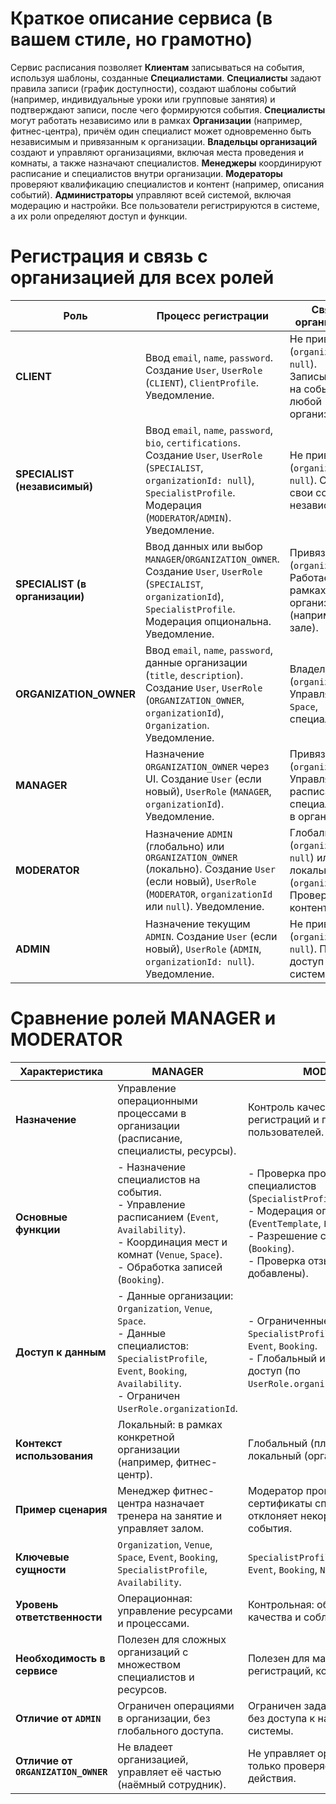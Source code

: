 # Краткое описание сервиса (в вашем стиле, но грамотно)

Сервис расписания позволяет **Клиентам** записываться на события, используя шаблоны, созданные **Специалистами**. **Специалисты** задают правила записи (график доступности), создают шаблоны событий (например, индивидуальные уроки или групповые занятия) и подтверждают записи, после чего формируются события. **Специалисты** могут работать независимо или в рамках **Организации** (например, фитнес-центра), причём один специалист может одновременно быть независимым и привязанным к организации. **Владельцы организаций** создают и управляют организациями, включая места проведения и комнаты, а также назначают специалистов. **Менеджеры** координируют расписание и специалистов внутри организации. **Модераторы** проверяют квалификацию специалистов и контент (например, описания событий). **Администраторы** управляют всей системой, включая модерацию и настройки. Все пользователи регистрируются в системе, а их роли определяют доступ и функции.

# Регистрация и связь с организацией для всех ролей

| Роль                           | Процесс регистрации                                                                                                                                                                               | Связь с организацией                                                                     | Кто регистрирует                                   |
| ------------------------------ | ------------------------------------------------------------------------------------------------------------------------------------------------------------------------------------------------- | ---------------------------------------------------------------------------------------- | -------------------------------------------------- |
| **CLIENT**                     | Ввод `email`, `name`, `password`. Создание `User`, `UserRole` (`CLIENT`), `ClientProfile`. Уведомление.                                                                                           | Не привязан (`organizationId: null`). Записывается на события в любой организации.       | Сам пользователь через UI.                         |
| **SPECIALIST (независимый)**   | Ввод `email`, `name`, `password`, `bio`, `certifications`. Создание `User`, `UserRole` (`SPECIALIST`, `organizationId: null`), `SpecialistProfile`. Модерация (`MODERATOR`/`ADMIN`). Уведомление. | Не привязан (`organizationId: null`). Создаёт свои события независимо.                   | Сам пользователь, модерация `MODERATOR`/`ADMIN`.   |
| **SPECIALIST (в организации)** | Ввод данных или выбор `MANAGER`/`ORGANIZATION_OWNER`. Создание `User`, `UserRole` (`SPECIALIST`, `organizationId`), `SpecialistProfile`. Модерация опциональна. Уведомление.                      | Привязан (`organizationId`). Работает в рамках организации (например, в её зале).        | Сам пользователь, `MANAGER`, `ORGANIZATION_OWNER`. |
| **ORGANIZATION_OWNER**         | Ввод `email`, `name`, `password`, данные организации (`title`, `description`). Создание `User`, `UserRole` (`ORGANIZATION_OWNER`, `organizationId`), `Organization`. Уведомление.                 | Владелец (`organizationId`). Управляет `Venue`, `Space`, специалистами.                   | Сам пользователь через UI.                         |
| **MANAGER**                    | Назначение `ORGANIZATION_OWNER` через UI. Создание `User` (если новый), `UserRole` (`MANAGER`, `organizationId`). Уведомление.                                                                    | Привязан (`organizationId`). Управляет расписанием, специалистами в организации.         | `ORGANIZATION_OWNER` через UI.                     |
| **MODERATOR**                  | Назначение `ADMIN` (глобально) или `ORGANIZATION_OWNER` (локально). Создание `User` (если новый), `UserRole` (`MODERATOR`, `organizationId` или `null`). Уведомление.                             | Глобальный (`organizationId: null`) или локальный (`organizationId`). Проверяет контент. | `ADMIN` или `ORGANIZATION_OWNER`.                  |
| **ADMIN**                      | Назначение текущим `ADMIN`. Создание `User` (если новый), `UserRole` (`ADMIN`, `organizationId: null`). Уведомление.                                                                              | Не привязан (`organizationId: null`). Полный доступ к системе.                           | Текущий `ADMIN` через UI.                          |

# Сравнение ролей MANAGER и MODERATOR

| Характеристика                      | MANAGER                                                                                                                                                                             | MODERATOR                                                                                                                                                                                                                 |
| ----------------------------------- | ----------------------------------------------------------------------------------------------------------------------------------------------------------------------------------- | ------------------------------------------------------------------------------------------------------------------------------------------------------------------------------------------------------------------------- |
| **Назначение**                      | Управление операционными процессами в организации (расписание, специалисты, ресурсы).                                                                                               | Контроль качества контента, регистраций и поведения пользователей.                                                                                                                                                        |
| **Основные функции**                | - Назначение специалистов на события.<br>- Управление расписанием (`Event`, `Availability`).<br>- Координация мест и комнат (`Venue`, `Space`).<br>- Обработка записей (`Booking`).  | - Проверка профилей специалистов (`SpecialistProfile.certifications`).<br>- Модерация описаний событий (`EventTemplate`, `Event`).<br>- Разрешение споров по записям (`Booking`).<br>- Проверка отзывов (если добавлены). |
| **Доступ к данным**                 | - Данные организации: `Organization`, `Venue`, `Space`.<br>- Данные специалистов: `SpecialistProfile`, `Event`, `Booking`, `Availability`.<br>- Ограничен `UserRole.organizationId`. | - Ограниченные сущности: `SpecialistProfile`, `EventTemplate`, `Event`, `Booking`.<br>- Глобальный или локальный доступ (по `UserRole.organizationId`).                                                                   |
| **Контекст использования**          | Локальный: в рамках конкретной организации (например, фитнес-центр).                                                                                                                | Глобальный (платформа) или локальный (организация).                                                                                                                                                                       |
| **Пример сценария**                 | Менеджер фитнес-центра назначает тренера на занятие и управляет залом.                                                                                                              | Модератор проверяет сертификаты специалиста или отклоняет некорректное описание события.                                                                                                                                  |
| **Ключевые сущности**               | `Organization`, `Venue`, `Space`, `Event`, `Booking`, `SpecialistProfile`, `Availability`.                                                                                           | `SpecialistProfile`, `EventTemplate`, `Event`, `Booking`, `Notification`.                                                                                                                                                 |
| **Уровень ответственности**         | Операционная: управление ресурсами и процессами.                                                                                                                                    | Контрольная: обеспечение качества и соблюдения правил.                                                                                                                                                                    |
| **Необходимость в сервисе**         | Полезен для сложных организаций с множеством специалистов и ресурсов.                                                                                                               | Полезен для массовой модерации регистраций, контента или споров.                                                                                                                                                          |
| **Отличие от `ADMIN`**              | Ограничен операциями в организации, без глобального доступа.                                                                                                                        | Ограничен задачами модерации, без доступа к настройкам системы.                                                                                                                                                           |
| **Отличие от `ORGANIZATION_OWNER`** | Не владеет организацией, управляет её частью (наёмный сотрудник).                                                                                                                   | Не управляет организацией, только проверяет контент или действия.                                                                                                                                                         |
